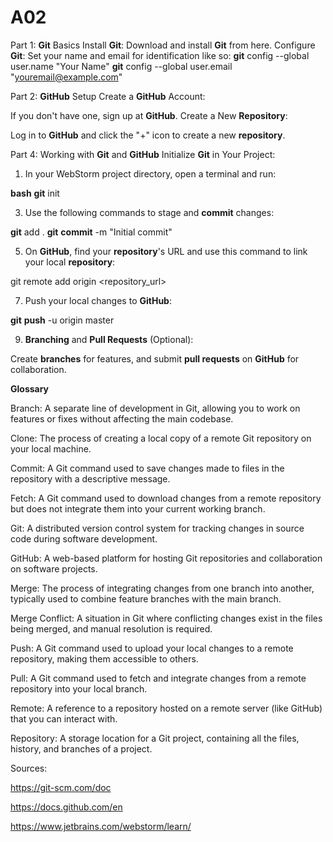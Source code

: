 # A02
Part 1: **Git** Basics
Install **Git**:
Download and install **Git** from here.
Configure **Git**:
Set your name and email for identification like so:
**git** config --global user.name "Your Name"
**git** config --global user.email "youremail@example.com"


Part 2: **GitHub** Setup
Create a **GitHub** Account:

If you don't have one, sign up at **GitHub**.
Create a New **Repository**:

Log in to **GitHub** and click the "+" icon to create a new **repository**.

Part 4: Working with **Git** and **GitHub**
Initialize **Git** in Your Project:

1. In your WebStorm project directory, open a terminal and run:

**bash**
**git** init

3. Use the following commands to stage and **commit** changes:

**git** add .
**git** **commit** -m "Initial commit"

5. On **GitHub**, find your **repository**'s URL and use this command to link your local **repository**:

git remote add origin <repository_url>

7. Push your local changes to **GitHub**:

**git** **push** -u origin master

9. **Branching** and **Pull Requests** (Optional):
   
Create **branches** for features, and submit **pull requests** on **GitHub** for collaboration.

**Glossary**

Branch: A separate line of development in Git, allowing you to work on features or fixes without affecting the main codebase.

Clone: The process of creating a local copy of a remote Git repository on your local machine.

Commit: A Git command used to save changes made to files in the repository with a descriptive message.

Fetch: A Git command used to download changes from a remote repository but does not integrate them into your current working branch.

Git: A distributed version control system for tracking changes in source code during software development.

GitHub: A web-based platform for hosting Git repositories and collaboration on software projects.

Merge: The process of integrating changes from one branch into another, typically used to combine feature branches with the main branch.

Merge Conflict: A situation in Git where conflicting changes exist in the files being merged, and manual resolution is required.

Push: A Git command used to upload your local changes to a remote repository, making them accessible to others.

Pull: A Git command used to fetch and integrate changes from a remote repository into your local branch.

Remote: A reference to a repository hosted on a remote server (like GitHub) that you can interact with.

Repository: A storage location for a Git project, containing all the files, history, and branches of a project.

Sources:

https://git-scm.com/doc

https://docs.github.com/en

https://www.jetbrains.com/webstorm/learn/
